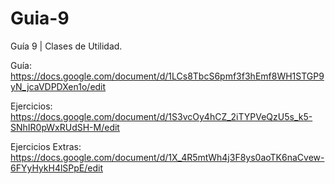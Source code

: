 # Guia-9

Guía 9 | Clases de Utilidad.

Guía: https://docs.google.com/document/d/1LCs8TbcS6pmf3f3hEmf8WH1STGP9yN_jcaVDPDXen1o/edit

Ejercicios: https://docs.google.com/document/d/1S3vcOy4hCZ_2iTYPVeQzU5s_k5-SNhIR0pWxRUdSH-M/edit

Ejercicios Extras: https://docs.google.com/document/d/1X_4R5mtWh4j3F8ys0aoTK6naCvew-6FYyHykH4lSPpE/edit
